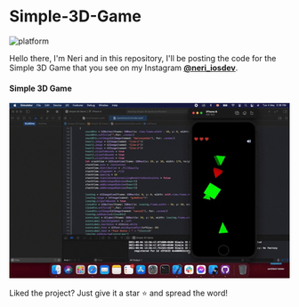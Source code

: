 # Simple-3D-Game

![platform](https://img.shields.io/badge/platform-iOS-orange)


Hello there, I'm Neri and in this repository, I'll be posting the code for the Simple 3D Game that you see on my Instagram 
    [**@neri_iosdev**](https://www.instagram.com/neri_iosdev/).
    
#### Simple 3D Game

![Simple 3D Game](https://github.com/nerimenebt/Simple-3D-Game/blob/master/Simple-3D-Game.gif)

Liked the project? Just give it a star ⭐️ and spread the word!
